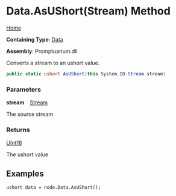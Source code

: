 # Data\.AsUShort\(Stream\) Method

[Home](../../../README.md)

**Containing Type**: [Data](../README.md)

**Assembly**: Promptuarium\.dll

  
Converts a stream to an ushort value\.

```csharp
public static ushort AsUShort(this System.IO.Stream stream)
```

### Parameters

**stream** &ensp; [Stream](https://docs.microsoft.com/en-us/dotnet/api/system.io.stream)

The source stream

### Returns

[UInt16](https://docs.microsoft.com/en-us/dotnet/api/system.uint16)

The ushort value

## Examples

```
ushort data = node.Data.AsUShort();
```


